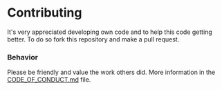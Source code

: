 # Contributing
It's very appreciated developing own code and to help this code getting better.
To do so fork this repository and make a pull request.

### Behavior
Please be friendly and value the work others did. More information in the [CODE_OF_CONDUCT.md](https://github.com/bensofficial/StatusInformation/blob/main/.github/CODE_OF_CONDUCT.md) file.

